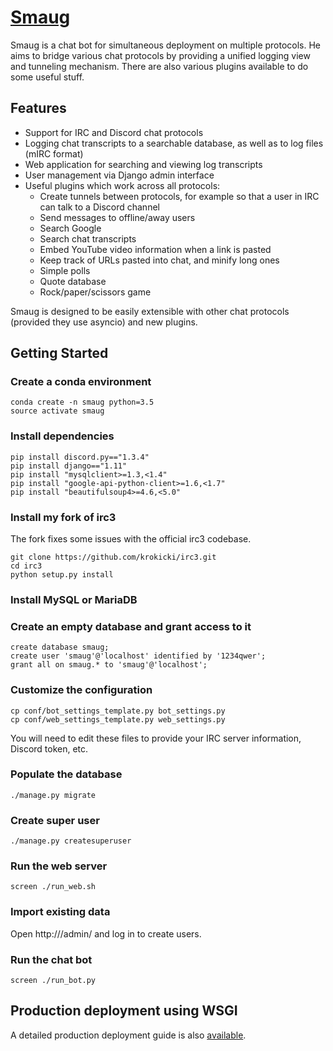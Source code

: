 # [Smaug](http://github.com/krokicki/smaug)

Smaug is a chat bot for simultaneous deployment on multiple protocols. He aims to bridge various chat protocols by providing a unified logging view and tunneling mechanism. There are also various plugins available to do some useful stuff.

## Features

* Support for IRC and Discord chat protocols
* Logging chat transcripts to a searchable database, as well as to log files (mIRC format)
* Web application for searching and viewing log transcripts
* User management via Django admin interface
* Useful plugins which work across all protocols:
    * Create tunnels between protocols, for example so that a user in IRC can talk to a Discord channel
    * Send messages to offline/away users
    * Search Google
    * Search chat transcripts 
    * Embed YouTube video information when a link is pasted
    * Keep track of URLs pasted into chat, and minify long ones
    * Simple polls
    * Quote database
    * Rock/paper/scissors game

Smaug is designed to be easily extensible with other chat protocols (provided they use asyncio) and new plugins.

## Getting Started

### Create a conda environment
```
conda create -n smaug python=3.5
source activate smaug
```

### Install dependencies
```
pip install discord.py=="1.3.4"
pip install django=="1.11"
pip install "mysqlclient>=1.3,<1.4"
pip install "google-api-python-client>=1.6,<1.7"
pip install "beautifulsoup4>=4.6,<5.0"
```

### Install my fork of irc3
The fork fixes some issues with the official irc3 codebase.
```
git clone https://github.com/krokicki/irc3.git
cd irc3
python setup.py install
```

### Install MySQL or MariaDB

### Create an empty database and grant access to it

```
create database smaug;
create user 'smaug'@'localhost' identified by '1234qwer';
grant all on smaug.* to 'smaug'@'localhost';
```

### Customize the configuration
```
cp conf/bot_settings_template.py bot_settings.py
cp conf/web_settings_template.py web_settings.py
```
You will need to edit these files to provide your IRC server information, Discord token, etc.

### Populate the database
```
./manage.py migrate
```

### Create super user
```
./manage.py createsuperuser
```

### Run the web server
```
screen ./run_web.sh
```

### Import existing data

Open http://<yourhost>/admin/ and log in to create users.

### Run the chat bot
```
screen ./run_bot.py
```

## Production deployment using WSGI

A detailed production deployment guide is also [available](DEPLOY.md).

